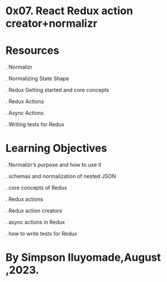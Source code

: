 # 0x07. React Redux action creator+normalizr

# Resources

. Normalizr

. Normalizing State Shape

. Redux Getting started and core concepts

. Redux Actions

. Async Actions

. Writing tests for Redux

# Learning Objectives

. Normalizr’s purpose and how to use it

. schemas and normalization of nested JSON

. core concepts of Redux

. Redux actions

. Redux action creators

. async actions in Redux

. how to write tests for Redux


# By Simpson Iluyomade,August ,2023.
